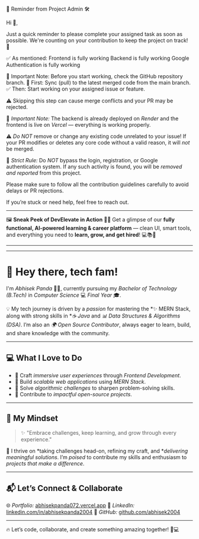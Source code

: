 🔔 Reminder from Project Admin 🛠

Hi 👋,

Just a quick reminder to please complete your assigned task as soon as possible. We're counting on your contribution to keep the project on track! 🚀

✅ As mentioned:
Frontend is fully working
Backend is fully working
Google Authentication is fully working

🚧 Important Note: Before you start working, check the GitHub repository branch.
🔄 First: Sync (pull) to the latest merged code from the main branch.
✅ Then: Start working on your assigned issue or feature.

⚠ Skipping this step can cause merge conflicts and your PR may be rejected.

🚧 *Important Note:* The backend is already deployed on *Render* and the frontend is live on *Vercel* — everything is working properly.

⚠ *Do NOT* remove or change any existing code unrelated to your issue! If your PR modifies or deletes any core code without a valid reason, it will *not* be merged.

🚫 *Strict Rule:* Do *NOT* bypass the login, registration, or Google authentication system. If any such activity is found, you will be *removed and reported* from this project.

Please make sure to follow all the contribution guidelines carefully to avoid delays or PR rejections.

If you’re stuck or need help, feel free to reach out.

---

🖼️ **Sneak Peek of DevElevate in Action** 🚀✨
Get a glimpse of our **fully functional, AI-powered learning & career platform** — clean UI, smart tools, and everything you need to **learn, grow, and get hired**! 💻📚🌟

---







---

# 👋 Hey there, tech fam!

I'm *Abhisek Panda* 👨‍🎓, currently pursuing my *Bachelor of Technology (B.Tech)* in *Computer Science* 💻 *Final Year* 🎓.

💡 My tech journey is driven by a *passion* for mastering the *✨ MERN Stack, along with strong skills in **☕ Java* and *📊 Data Structures & Algorithms (DSA)*.
I’m also an *🌍 Open Source Contributor*, always eager to learn, build, and share knowledge with the community.

---

## 💻 What I Love to Do

- 🎨 Craft *immersive user experiences* through *Frontend Development*.
- 🚀 Build *scalable web applications* using *MERN Stack*.
- 🧠 Solve *algorithmic challenges* to sharpen problem-solving skills.
- 🤝 Contribute to *impactful open-source projects*.

---

## 🌟 My Mindset

> ✨ "Embrace challenges, keep learning, and grow through every experience."

💪 I thrive on *taking challenges head-on, refining my craft, and **delivering meaningful solutions*.
I’m *poised* to contribute my skills and enthusiasm to *projects that make a difference*.

---

## 📬 Let’s Connect & Collaborate

🌐 *Portfolio:* [abhisekpanda072.vercel.app](https://abhisekpanda072.vercel.app/)
💼 *LinkedIn:* [linkedin.com/in/abhisekpanda2004](https://www.linkedin.com/in/abhisekpanda2004/)
🐙 *GitHub:* [github.com/abhisek2004](https://github.com/abhisek2004)

---

🔥 Let’s code, collaborate, and create something amazing together! 🚀💻
